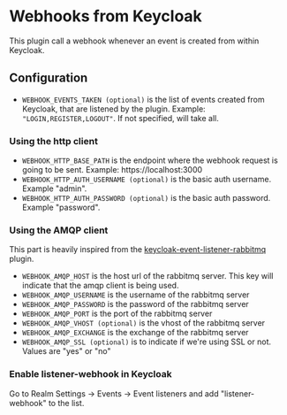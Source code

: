# Webhooks from Keycloak

This plugin call a webhook whenever an event is created from within Keycloak.


## Configuration
- `WEBHOOK_EVENTS_TAKEN (optional)` is the list of events created from Keycloak, that are listened by the plugin. Example: `"LOGIN,REGISTER,LOGOUT"`. If not specified, will take all.

### Using the http client
- `WEBHOOK_HTTP_BASE_PATH` is the endpoint where the webhook request is going to be sent. Example: https://localhost:3000
- `WEBHOOK_HTTP_AUTH_USERNAME (optional)` is the basic auth username. Example "admin".
- `WEBHOOK_HTTP_AUTH_PASSWORD (optional)` is the basic auth password. Example "password".

### Using the AMQP client
This part is heavily inspired from the [keycloak-event-listener-rabbitmq](https://github.com/aznamier/keycloak-event-listener-rabbitmq) plugin.
- `WEBHOOK_AMQP_HOST` is the host url of the rabbitmq server. This key will indicate that the amqp client is being used.
- `WEBHOOK_AMQP_USERNAME` is the username of the rabbitmq server 
- `WEBHOOK_AMQP_PASSWORD` is the password of the rabbitmq server
- `WEBHOOK_AMQP_PORT` is the port of the rabbitmq server
- `WEBHOOK_AMQP_VHOST (optional)` is the vhost of the rabbitmq server
- `WEBHOOK_AMQP_EXCHANGE` is the exchange of the rabbitmq server
- `WEBHOOK_AMQP_SSL (optional)` is to indicate if we're using SSL or not. Values are "yes" or "no"

### Enable listener-webhook in Keycloak
Go to Realm Settings -> Events -> Event listeners and add "listener-webhook" to the list.
